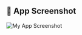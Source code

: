 ## 📸 App Screenshot

![My App Screenshot](tkinter/photo_adding/itachi-manga-pages-wallpaper-v0-hu5ulwzxhl2f1.png)
